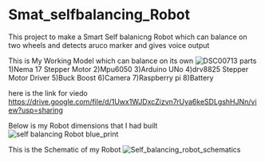 # Smat_selfbalancing_Robot

This project to make a Smart Self balanicng Robot 
which can balance on two wheels and detects aruco marker and gives voice output 

This is My Working Model which can balance on its own 
![DSC00713](https://user-images.githubusercontent.com/39412350/66273370-d2bc4800-e890-11e9-807e-5b0570f8e8f6.JPG)
parts
1)Nema 17 Stepper Motor
2)Mpu6050
3)Arduino UNo
4)drv8825 Stepper Motor Driver
5)Buck Boost
6)Camera
7)Raspberry pi
8)Battery

here is the link for viedo
https://drive.google.com/file/d/1Uwx1WJDxcZizvn7rUya6keSDLgshHJNn/view?usp=sharing

Below is my Robot dimensions that I had built
![self balancing Robot blue_print](https://user-images.githubusercontent.com/39412350/66273576-ce912a00-e892-11e9-8e85-b9dd4ebdaa73.jpg)

This is the Schematic of my Robot
![Self_balancing_robot_schematics](https://user-images.githubusercontent.com/39412350/66273589-e5378100-e892-11e9-903f-c8cd504bfb56.jpg)
